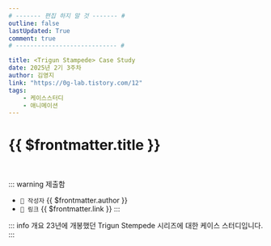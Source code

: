 ```yaml
---
# ------- 편집 하지 말 것 ------- #
outline: false
lastUpdated: True
comment: true
# ---------------------------- #

title: <Trigun Stampede> Case Study
date: 2025년 2기 3주차
author: 김영지
link: "https://0g-lab.tistory.com/12"
tags:
    - 케이스스터디
    - 애니메이션
---
```


# {{ $frontmatter.title }}

<br>

<!-- 여기는 냅두기 -->
::: warning 제출함
 - `🥳 작성자` {{ $frontmatter.author }}
 - `🔗 링크` <a :href="$frontmatter.link" target="_blank" rel="noopener"> {{ $frontmatter.link }} </a>
::: 

<!-- 업데이트 사항 등 필요한 내용 아래부터 자유롭게 사용 -->
::: info 개요
23년에 개봉했던 Trigun Stempede 시리즈에 대한 케이스 스터디입니다.
:::
